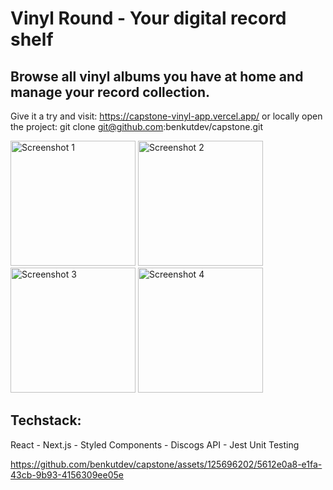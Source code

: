 # Vinyl Round - Your digital record shelf

## Browse all vinyl albums you have at home and manage your record collection.

Give it a try and visit: https://capstone-vinyl-app.vercel.app/
or
locally open the project: git clone git@github.com:benkutdev/capstone.git

<img src="https://github.com/benkutdev/capstone/assets/125696202/f8c8ec67-7a2f-4440-a9e1-c6e4d8cd9731" alt="Screenshot 1" width="200" />
<img src="https://github.com/benkutdev/capstone/assets/125696202/fb0c84b7-6cd8-45cf-94e9-e396d3b58deb" alt="Screenshot 2" width="200" />
<img src="https://github.com/benkutdev/capstone/assets/125696202/18c9ba8b-1a1d-4d27-9a02-582123db601f" alt="Screenshot 3" width="200" />
<img src="https://github.com/benkutdev/capstone/assets/125696202/b5443973-8218-4df9-b200-e88d994b8c63" alt="Screenshot 4" width="200" />

## Techstack: 

React  -  Next.js  -  Styled Components  -   Discogs API  -  Jest Unit Testing

https://github.com/benkutdev/capstone/assets/125696202/5612e0a8-e1fa-43cb-9b93-4156309ee05e

